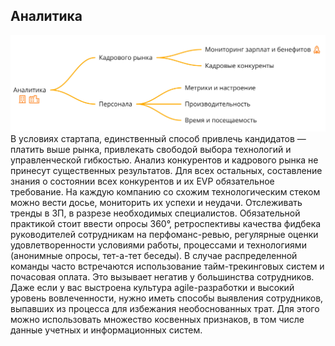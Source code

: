 ## Аналитика
<img src="https://github.com/Uliarimsha/IT-HR/raw/master/analytics/analytics.png" />
В условиях стартапа, единственный способ привлечь кандидатов — платить выше рынка, привлекать свободой выбора технологий и управленческой гибкостью. Анализ конкурентов и кадрового рынка не принесут существенных результатов.
Для всех остальных, составление знания о состоянии всех конкурентов и их EVP обязательное требование. На каждую компанию со схожим технологическим стеком можно вести досье, мониторить их успехи и неудачи. Отслеживать тренды в ЗП, в разрезе необходимых специалистов.
Обязательной практикой стоит ввести опросы 360°, ретроспективы качества фидбека руководителей сотрудникам на перфоманс-ревью, регулярные оценки удовлетворенности условиями работы, процессами и технологиями (анонимные опросы, тет-а-тет беседы).
В случае распределенной команды часто встречаются использование тайм-трекинговых систем и почасовая оплата. Это вызывает негатив у большинства сотрудников.
Даже если у вас выстроена культура agile-разработки и высокий уровень вовлеченности, нужно иметь способы выявления сотрудников, выпавших из процесса для избежания необоснованных трат. Для этого можно использовать множество косвенных признаков, в том числе данные учетных и информационных систем.

